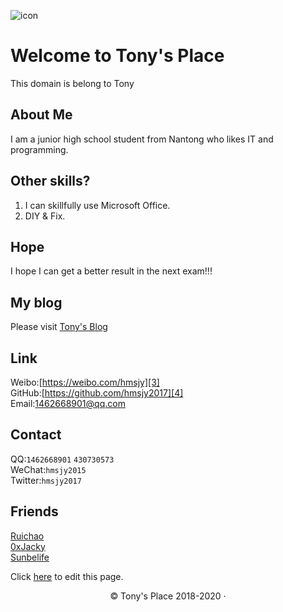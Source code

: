 ![icon][1]

# Welcome to Tony's Place

This domain is belong to Tony

## About Me
I am a junior high school student from Nantong who likes IT and programming.

## Other skills? 
1. I can skillfully use Microsoft Office. 
2. DIY & Fix.

## Hope
I hope I can get a better result in the next exam!!!

## My blog
Please visit [Tony's Blog][2]

## Link
Weibo:[https://weibo.com/hmsjy][3]  
GitHub:[https://github.com/hmsjy2017][4]  
Email:[1462668901@qq.com][5]

## Contact
QQ:`1462668901`
   `430730573`  
WeChat:`hmsjy2015`  
Twitter:`hmsjy2017`

## Friends
[Ruichao][6]  
[0xJacky][7]  
[Sunbelife][8]

Click [here](https://github.com/hmsjy2017/me/docs/edit/master/README.md) to edit this page.

<p align="center">© Tony's Place 2018-2020 ·</p> 


[1]: https://iamsjy.oss-cn-shanghai.aliyuncs.com/icon.jpg
[2]: https://iamsjy.com
[3]: https://weibo.com/hmsjy
[4]: https://github.com/hmsjy2017
[5]: mailto:1462668901@qq.com
[6]: https://kejiyuanzhuo.top
[7]: https://jackyu.cn
[8]: https://sunbelife.com
